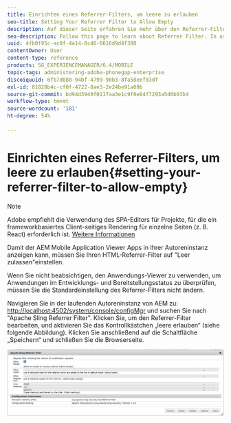 ```yaml
---
title: Einrichten eines Referrer-Filters, um leere zu erlauben
seo-title: Setting Your Referrer Filter to Allow Empty
description: Auf dieser Seite erfahren Sie mehr über den Referrer-Filter. Damit der AEM Mobile Application Viewer Apps in Ihrer Autoreninstanz anzeigen kann, müssen Sie Ihren HTML-Referrer-Filter auf "Leer zulassen"einstellen.
seo-description: Follow this page to learn about Referrer Filter. In order to allow the AEM Mobile Application Viewer to view apps on your Author instance, you'll need to set your HTML referrer filter to 'allow empty'.
uuid: 4fb0f95c-ac8f-4a14-8c46-6616d9d4f380
contentOwner: User
content-type: reference
products: SG_EXPERIENCEMANAGER/6.4/MOBILE
topic-tags: administering-adobe-phonegap-enterprise
discoiquuid: 8fb7d088-94bf-4799-98b3-8fa58eef83df
exl-id: 81828b4c-cf0f-4722-8ae3-2e24be91a09b
source-git-commit: bd94d3949f0117aa3e1c9f0e84f7293a5d6b03b4
workflow-type: tm+mt
source-wordcount: '181'
ht-degree: 54%

---
```


# Einrichten eines Referrer-Filters, um leere zu erlauben{#setting-your-referrer-filter-to-allow-empty}

>[!NOTE]
>
>Adobe empfiehlt die Verwendung des SPA-Editors für Projekte, für die ein frameworkbasiertes Client-seitiges Rendering für einzelne Seiten (z. B. React) erforderlich ist. [Weitere Informationen](/help/sites-developing/spa-overview.md)

Damit der AEM Mobile Application Viewer Apps in Ihrer Autoreninstanz anzeigen kann, müssen Sie Ihren HTML-Referrer-Filter auf &quot;Leer zulassen&quot;einstellen.

Wenn Sie nicht beabsichtigen, den Anwendungs-Viewer zu verwenden, um Anwendungen im Entwicklungs- und Bereitstellungsstatus zu überprüfen, müssen Sie die Standardeinstellung des Referrer-Filters nicht ändern.

Navigieren Sie in der laufenden Autoreninstanz von AEM zu: [http://localhost:4502/system/console/configMgr](http://localhost:4502/system/console/configMgr) und suchen Sie nach &quot;Apache Sling Referrer Filter&quot;. Klicken Sie, um den Referrer-Filter bearbeiten, und aktivieren Sie das Kontrollkästchen „leere erlauben“ (siehe folgende Abbildung). Klicken Sie anschließend auf die Schaltfläche „Speichern“ und schließen Sie die Browserseite.

![Referrer-Filtereinstellungen](assets/chlimage_1-106.png)
